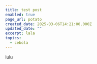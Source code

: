 ```yaml
---
title: test post
enabled: true
page_url: potato
created_date: 2025-03-06T14:21:00.000Z
updated_date: ""
excerpt: lala
topics:
  - cebola
---
```

lulu
